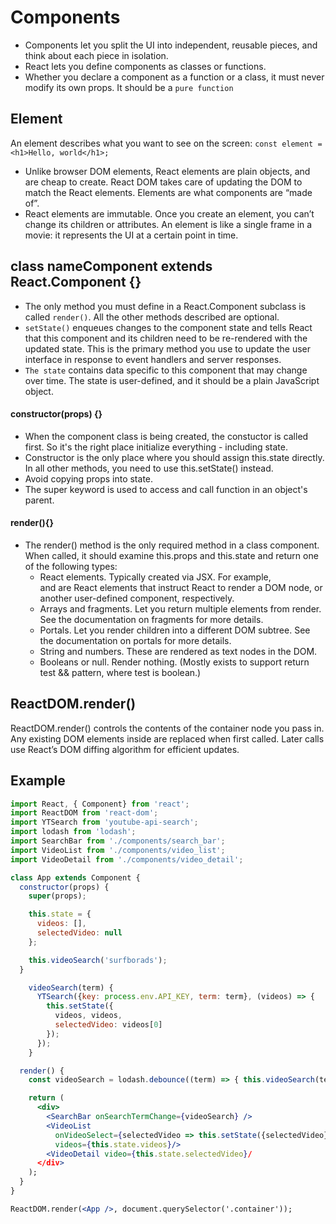 # Components
- Components let you split the UI into independent, reusable pieces, and think about each piece in isolation.
- React lets you define components as classes or functions.
- Whether you declare a component as a function or a class, it must never modify its own props. It should be a `pure function`

## Element
An element describes what you want to see on the screen:
`const element = <h1>Hello, world</h1>;`

- Unlike browser DOM elements, React elements are plain objects, and are cheap to create. React DOM takes care of updating the DOM to match the React elements. Elements are what components are “made of”. 
- React elements are immutable. Once you create an element, you can’t change its children or attributes. An element is like a single frame in a movie: it represents the UI at a certain point in time.

## class nameComponent extends React.Component {} 
- The only method you must define in a React.Component subclass is called `render()`. All the other methods described are optional.
- `setState()` enqueues changes to the component state and tells React that this component and its children need to be re-rendered with the updated state. This is the primary method you use to update the user interface in response to event handlers and server responses.
- `The state` contains data specific to this component that may change over time. The state is user-defined, and it should be a plain JavaScript object.

#### constructor(props) {}
- When the component class is being created, the constuctor is called first. So it's the right place initialize everything - including state. 
- Constructor is the only place where you should assign this.state directly. In all other methods, you need to use this.setState() instead.
- Avoid copying props into state. 
- The super keyword is used to access and call function in an object's parent. 

#### render(){}
- The render() method is the only required method in a class component. When called, it should examine this.props and this.state and return one of the following types:
    - React elements. Typically created via JSX. For example, <div /> and <MyComponent /> are React elements that instruct React to render a DOM node, or another user-defined component, respectively.
    - Arrays and fragments. Let you return multiple elements from render. See the documentation on fragments for more details.
    - Portals. Let you render children into a different DOM subtree. See the documentation on portals for more details.
    - String and numbers. These are rendered as text nodes in the DOM.
    - Booleans or null. Render nothing. (Mostly exists to support return test && <Child /> pattern, where test is boolean.)

## ReactDOM.render()
ReactDOM.render() controls the contents of the container node you pass in. Any existing DOM elements inside are replaced when first called. Later calls use React’s DOM diffing algorithm for efficient updates.

## Example
```jsx
import React, { Component} from 'react';
import ReactDOM from 'react-dom';
import YTSearch from 'youtube-api-search';
import lodash from 'lodash';
import SearchBar from './components/search_bar';
import VideoList from './components/video_list';
import VideoDetail from './components/video_detail';

class App extends Component {
  constructor(props) {
    super(props);

    this.state = {
      videos: [],
      selectedVideo: null
    };

    this.videoSearch('surfborads');
  }

    videoSearch(term) {
      YTSearch({key: process.env.API_KEY, term: term}, (videos) => {
        this.setState({
          videos, videos,
          selectedVideo: videos[0]
        });
      });
    }

  render() {
    const videoSearch = lodash.debounce((term) => { this.videoSearch(term) }, 300);

    return (
      <div>
        <SearchBar onSearchTermChange={videoSearch} />
        <VideoList
          onVideoSelect={selectedVideo => this.setState({selectedVideo})}
          videos={this.state.videos}/>
        <VideoDetail video={this.state.selectedVideo}/
      </div>
    );
  }
}

ReactDOM.render(<App />, document.querySelector('.container'));
```

